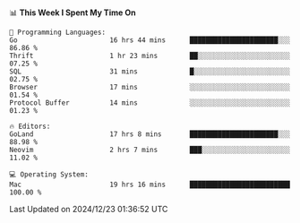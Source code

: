 <!--START_SECTION:waka-->
📊 **This Week I Spent My Time On** 

```text
💬 Programming Languages: 
Go                       16 hrs 44 mins      ██████████████████████░░░   86.86 % 
Thrift                   1 hr 23 mins        ██░░░░░░░░░░░░░░░░░░░░░░░   07.25 % 
SQL                      31 mins             █░░░░░░░░░░░░░░░░░░░░░░░░   02.75 % 
Browser                  17 mins             ░░░░░░░░░░░░░░░░░░░░░░░░░   01.54 % 
Protocol Buffer          14 mins             ░░░░░░░░░░░░░░░░░░░░░░░░░   01.23 % 

🔥 Editors: 
GoLand                   17 hrs 8 mins       ██████████████████████░░░   88.98 % 
Neovim                   2 hrs 7 mins        ███░░░░░░░░░░░░░░░░░░░░░░   11.02 % 

💻 Operating System: 
Mac                      19 hrs 16 mins      █████████████████████████   100.00 % 
```


 Last Updated on 2024/12/23 01:36:52 UTC
<!--END_SECTION:waka-->
